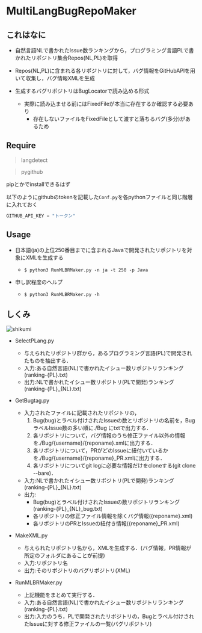 # MultiLangBugRepoMaker

## これはなに
- 自然言語NLで書かれたIssue数ランキングから，プログラミング言語PLで書かれたリポジトリ集合Repos(NL,PL)を取得
- Repos(NL,PL)に含まれる各リポジトリに対して，バグ情報をGitHubAPIを用いて収集し，バグ情報XMLを生成

- 生成するバグリポジトリはBugLocatorで読み込める形式
  - 実際に読み込ませる前にはFixedFileが本当に存在するか確認する必要あり
    - 存在しないファイルをFixedFileとして渡すと落ちるバグ(多分)があるため

## Require
> langdetect

> pygithub

pipとかでinstallできるはず

以下のようにgithubのtokenを記載した`Conf.py`を各pythonファイルと同じ階層に入れておく
```python:Conf.py
GITHUB_API_KEY = "トークン"
```

## Usage
- 日本語(ja)の上位250番目までに含まれるJavaで開発されたリポジトリを対象にXMLを生成する
  - `$ python3 RunMLBRMaker.py -n ja -t 250 -p Java`
 
- 申し訳程度のヘルプ
  - `$ python3 RunMLBRMaker.py -h`


## しくみ
![shikumi](https://user-images.githubusercontent.com/43768808/86399542-64eb6280-bce2-11ea-9599-906aaa9efee0.png)

- SelectPLang.py
  - 与えられたリポジトリ群から，あるプログラミング言語(PL)で開発されたものを抽出する．
  - 入力:ある自然言語(NL)で書かれたイシュー数リポジトリランキング(ranking-{PL}.txt)
  - 出力:NLで書かれたイシュー数リポジトリ(PLで開発)ランキング(ranking-{PL}_{NL}.txt)

- GetBugtag.py
  - 入力されたファイルに記載されたリポジトリの，
    1. Bug(bug)とラベル付けされたIssueの数とリポジトリの名前を，BugラベルIssue数の多い順に./Bug にtxtで出力する．
    2. 各リポジトリについて，バグ情報のうち修正ファイル以外の情報を./Bug/{username}/{reponame}.xmlに出力する．
    3. 各リポジトリについて，PRがどのIssueに紐付いているかを./Bug/{username}/{reponame}_PR.xmlに出力する．
    4. 各リポジトリについてgit logに必要な情報だけをcloneする(git clone --bare)．
  - 入力:NLで書かれたイシュー数リポジトリ(PLで開発)ランキング(ranking-{PL}_{NL}.txt)
  - 出力:
    - Bug(bug)とラベル付けされたIssueの数リポジトリランキング(ranking-{PL}_{NL}_bug.txt)
    - 各リポジトリの修正ファイル情報を除くバグ情報({reponame}.xml)
    - 各リポジトリのPRとIssueの紐付き情報({reponame}_PR.xml)

- MakeXML.py
  - 与えられたリポジトリ名から，XMLを生成する．(バグ情報，PR情報が所定のフォルダにあることが前提)
  - 入力:リポジトリ名
  - 出力:そのリポジトリのバグリポジトリ(XML)

- RunMLBRMaker.py
  - 上記機能をまとめて実行する．
  - 入力:ある自然言語(NL)で書かれたイシュー数リポジトリランキング(ranking-{PL}.txt)
  - 出力:入力のうち，PLで開発されたリポジトリの，Bugとラベル付けされたIssueに対する修正ファイルの一覧(バグリポジトリ)
